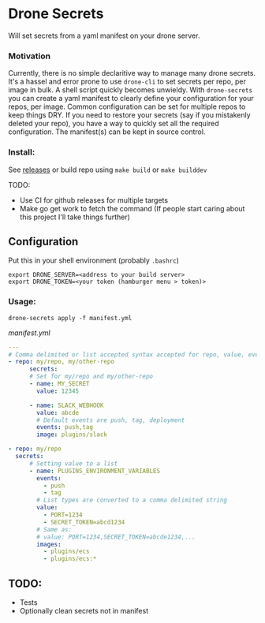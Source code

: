 # Drone Secrets

Will set secrets from a yaml manifest on your drone server.

### Motivation

Currently, there is no simple declaritive way to manage many drone secrets. It's a hassel and error prone to use `drone-cli` to set secrets per repo, per image in bulk. A shell script quickly becomes unwieldy. With `drone-secrets` you can create a yaml manifest to clearly define your configuration for your repos, per image. Common configuration can be set for multiple repos to keep things DRY. If you need to restore your secrets (say if you mistakenly deleted your repo), you have a way to quickly set all the required configuration. The manifest(s) can be kept in source control.

### Install:

See [releases](https://github.com/fixate/drone-secrets/releases/latest) or build repo using `make build` or `make builddev`

TODO:

- Use CI for github releases for multiple targets
- Make go get work to fetch the command (If people start caring
		about this project I'll take things further)

## Configuration

Put this in your shell environment (probably `.bashrc`)

```shell
export DRONE_SERVER=<address to your build server>
export DRONE_TOKEN=<your token (hamburger menu > token)>
```

### Usage:

```shell
drone-secrets apply -f manifest.yml
```

*manifest.yml*

```yaml
---
# Comma delimited or list accepted syntax accepted for repo, value, events and images
- repo: my/repo, my/other-repo
	  secrets:
	  # Set for my/repo and my/other-repo
	  - name: MY_SECRET
	    value: 12345

	  - name: SLACK_WEBHOOK
	    value: abcde
	    # Default events are push, tag, deployment
	    events: push,tag
	    image: plugins/slack

- repo: my/repo
  secrets:
	  # Setting value to a list	  
	  - name: PLUGINS_ENVIRONMENT_VARIABLES
	    events: 
	      - push
	      - tag
	    # List types are converted to a comma delimited string
	    value:
	      - PORT=1234
	      - SECRET_TOKEN=abcd1234
	    # Same as:
	    # value: PORT=1234,SECRET_TOKEN=abcde1234,...
	    images: 
	      - plugins/ecs
	      - plugins/ecs:*
```

## TODO:

- Tests 
- Optionally clean secrets not in manifest

